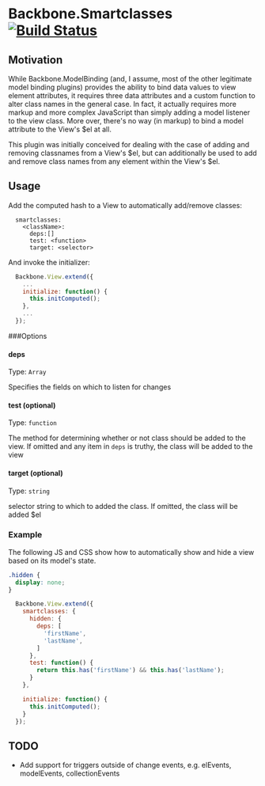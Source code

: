# Backbone.Smartclasses [![Build Status](https://travis-ci.org/ianwremmel/backbone.smartclasses.png)](https://travis-ci.org/ianwremmel/backbone.smartclasses)

## Motivation

While Backbone.ModelBinding (and, I assume, most of the other legitimate model binding plugins) provides the ability to bind data values to view element attributes, it requires three data attributes and a custom function to alter class names in the general case. In fact, it actually requires more markup and more complex JavaScript than simply adding a model listener to the view class. More over, there's no way (in markup) to bind a model attribute to the View's $el at all.

This plugin was initially conceived for dealing with the case of adding and removing classnames from a View's $el, but can additionally be used to add and remove class names from any element within the View's $el.


## Usage

Add the computed hash to a View to automatically add/remove classes:

```
  smartclasses:
    <className>:
      deps:[]
      test: <function>
      target: <selector>
```

And invoke the initializer:

```JavaScript
  Backbone.View.extend({
    ...
    initialize: function() {
      this.initComputed();
    },
    ...
  });
```

###Options

#### deps
Type: `Array`

Specifies the fields on which to listen for changes

#### test (optional)
Type: `function`

The method for determining whether or not class should be added to the view. If omitted and any item in `deps` is truthy, the class will be added to the view

#### target (optional)
Type: `string`

selector string to which to added the class. If omitted, the class will be added $el

### Example

The following JS and CSS show how to automatically show and hide a view based on its model's state.

```css
.hidden {
  display: none;
}
```

```JavaScript
  Backbone.View.extend({
    smartclasses: {
      hidden: {
        deps: [
          'firstName',
          'lastName',
        ]
      },
      test: function() {
        return this.has('firstName') && this.has('lastName');
      }
    },

    initialize: function() {
      this.initComputed();
    }
  });
```

## TODO

- Add support for triggers outside of change events, e.g. elEvents, modelEvents, collectionEvents